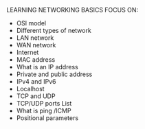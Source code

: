 LEARNING NETWORKING BASICS
FOCUS ON:
- OSI model
- Different types of network
- LAN network
- WAN network
- Internet
- MAC address
- What is an IP address
- Private and public address
- IPv4 and IPv6
- Localhost
- TCP and UDP
- TCP/UDP ports List
- What is ping /ICMP
- Positional parameters
